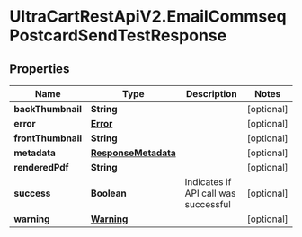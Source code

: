 # UltraCartRestApiV2.EmailCommseqPostcardSendTestResponse

## Properties

Name | Type | Description | Notes
------------ | ------------- | ------------- | -------------
**backThumbnail** | **String** |  | [optional] 
**error** | [**Error**](Error.md) |  | [optional] 
**frontThumbnail** | **String** |  | [optional] 
**metadata** | [**ResponseMetadata**](ResponseMetadata.md) |  | [optional] 
**renderedPdf** | **String** |  | [optional] 
**success** | **Boolean** | Indicates if API call was successful | [optional] 
**warning** | [**Warning**](Warning.md) |  | [optional] 


